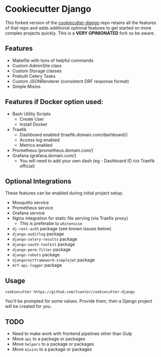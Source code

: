 # Cookiecutter Django

This forked version of the [cookiecutter-django](https://github.com/cookiecutter/cookiecutter-django) repo retains all the features of that repo and adds additional optional features to get started on more complex projects quickly. This is a **VERY OPINIONATED** fork so be aware.

## Features
- Makefile with tons of helpful commands
- Custom AdminSite class
- Custom Storage classes
- Prebuilt Celery Tasks
- Custom JSONRenderer (consistent DRF response format)
- Simple Mixins

## Features if Docker option used:
- Bash Utility Scripts
  - Create User
  - Install Docker
- Traefik
  - Dashboard enabled (traefik.domain.com/dashboard/)
  - Access log enabled
  - Metrics enabled
- Prometheus (prometheus.domain.com/)
- Grafana (grafana.domain.com/)
  - You will need to add your own dash (eg - Dashboard ID `XXX` Traefik official)

## Optional Integrations
These features can be enabled during initial project setup.
- Mosquitto service
- Prometheus service
- Grafana service
- Nginx integration for static file serving (via Traefix proxy)
  - This is preferabe to `whitenoise`
- `dj-rest-auth` package (see known issues below)
- `django-auditlog` package
- `django-celery-results` package
- `django-oauth-toolkit` package
- `django-perm-filter` package
- `django-robots` package
- `djangorestframework-simplejwt` package
- `drf-api-logger` package

## Usage
```
cookiecutter https://github.com/tsantor/cookiecutter-django
```
You'll be prompted for some values. Provide them, then a Django project will be created for you.

## TODO
- Need to make work with frontend pipelines other than Gulp
- Move `api` to a package or packages
- Move `helpers` to a package or packages
- Move `mixins` to a package or packages
